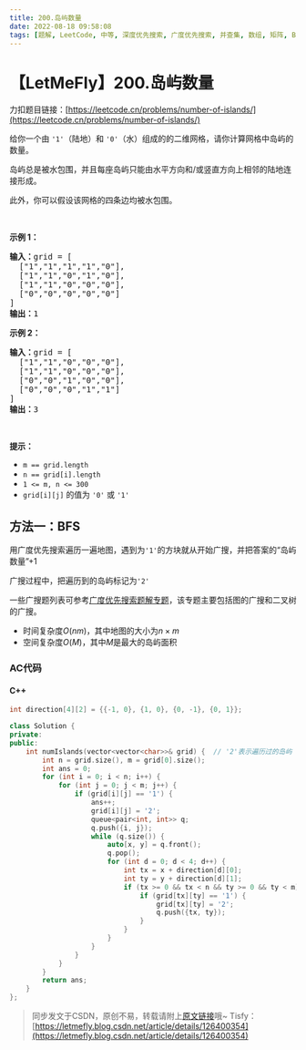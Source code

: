 ```yaml
---
title: 200.岛屿数量
date: 2022-08-18 09:58:08
tags: [题解, LeetCode, 中等, 深度优先搜索, 广度优先搜索, 并查集, 数组, 矩阵, BFS, 连通块]
---
```


# 【LetMeFly】200.岛屿数量

力扣题目链接：[https://leetcode.cn/problems/number-of-islands/](https://leetcode.cn/problems/number-of-islands/)

<p>给你一个由 <code>'1'</code>（陆地）和 <code>'0'</code>（水）组成的的二维网格，请你计算网格中岛屿的数量。</p>

<p>岛屿总是被水包围，并且每座岛屿只能由水平方向和/或竖直方向上相邻的陆地连接形成。</p>

<p>此外，你可以假设该网格的四条边均被水包围。</p>

<p> </p>

<p><strong>示例 1：</strong></p>

<pre>
<strong>输入：</strong>grid = [
  ["1","1","1","1","0"],
  ["1","1","0","1","0"],
  ["1","1","0","0","0"],
  ["0","0","0","0","0"]
]
<strong>输出：</strong>1
</pre>

<p><strong>示例 2：</strong></p>

<pre>
<strong>输入：</strong>grid = [
  ["1","1","0","0","0"],
  ["1","1","0","0","0"],
  ["0","0","1","0","0"],
  ["0","0","0","1","1"]
]
<strong>输出：</strong>3
</pre>

<p> </p>

<p><strong>提示：</strong></p>

<ul>
	<li><code>m == grid.length</code></li>
	<li><code>n == grid[i].length</code></li>
	<li><code>1 <= m, n <= 300</code></li>
	<li><code>grid[i][j]</code> 的值为 <code>'0'</code> 或 <code>'1'</code></li>
</ul>


    
## 方法一：BFS

用广度优先搜索遍历一遍地图，遇到为```'1'```的方块就从开始广搜，并把答案的“岛屿数量”+1

广搜过程中，把遍历到的岛屿标记为```'2'```

一些广搜题列表可参考[广度优先搜索题解专题](https://leetcode.letmefly.xyz/tags/%E5%B9%BF%E5%BA%A6%E4%BC%98%E5%85%88%E6%90%9C%E7%B4%A2/)，该专题主要包括图的广搜和二叉树的广搜。

+ 时间复杂度$O(nm)$，其中地图的大小为$n\times m$
+ 空间复杂度$O(M)$，其中$M$是最大的岛屿面积

### AC代码

#### C++

```cpp
int direction[4][2] = {{-1, 0}, {1, 0}, {0, -1}, {0, 1}};

class Solution {
private:
public:
    int numIslands(vector<vector<char>>& grid) {  // '2'表示遍历过的岛屿
        int n = grid.size(), m = grid[0].size();
        int ans = 0;
        for (int i = 0; i < n; i++) {
            for (int j = 0; j < m; j++) {
                if (grid[i][j] == '1') {
                    ans++;
                    grid[i][j] = '2';
                    queue<pair<int, int>> q;
                    q.push({i, j});
                    while (q.size()) {
                        auto[x, y] = q.front();
                        q.pop();
                        for (int d = 0; d < 4; d++) {
                            int tx = x + direction[d][0];
                            int ty = y + direction[d][1];
                            if (tx >= 0 && tx < n && ty >= 0 && ty < m) {
                                if (grid[tx][ty] == '1') {
                                    grid[tx][ty] = '2';
                                    q.push({tx, ty});
                                }
                            }
                        }
                    }
                }
            }
        }
        return ans;
    }
};
```

> 同步发文于CSDN，原创不易，转载请附上[原文链接](https://leetcode.letmefly.xyz/2022/08/18/LeetCode%200200.%E5%B2%9B%E5%B1%BF%E6%95%B0%E9%87%8F/)哦~
> Tisfy：[https://letmefly.blog.csdn.net/article/details/126400354](https://letmefly.blog.csdn.net/article/details/126400354)
